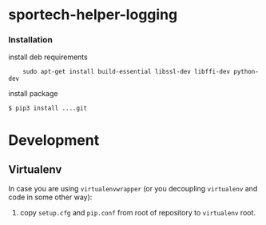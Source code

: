 # sportech-helper-logging

### Installation

install deb requirements

```
    sudo apt-get install build-essential libssl-dev libffi-dev python-dev

```

install package
```
$ pip3 install ....git
```

# Development

## Virtualenv

In case you are using `virtualenvwrapper` (or you decoupling `virtualenv` and code in some other way):
 1. copy `setup.cfg` and `pip.conf` from root of repository to `virtualenv` root.
